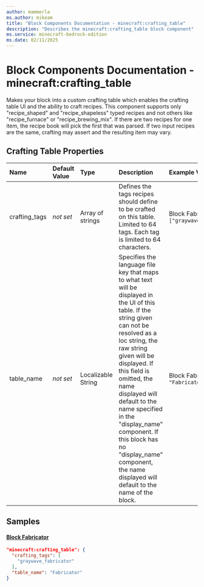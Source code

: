 ```yaml
---
author: mammerla
ms.author: mikeam
title: "Block Components Documentation - minecraft:crafting_table"
description: "Describes the minecraft:crafting_table block component"
ms.service: minecraft-bedrock-edition
ms.date: 02/11/2025 
---
```


# Block Components Documentation - minecraft:crafting_table

Makes your block into a custom crafting table which enables the crafting table UI and the ability to craft recipes. This component supports only "recipe_shaped" and "recipe_shapeless" typed recipes and not others like "recipe_furnace" or "recipe_brewing_mix". If there are two recipes for one item, the recipe book will pick the first that was parsed. If two input recipes are the same, crafting may assert and the resulting item may vary.


## Crafting Table Properties

|Name       |Default Value |Type |Description |Example Values |
|:----------|:-------------|:----|:-----------|:------------- |
| crafting_tags | *not set* | Array of strings | Defines the tags recipes should define to be crafted on this table. Limited to 64 tags. Each tag is limited to 64 characters. | Block Fabricator: `["graywave_fabricator"]` | 
| table_name | *not set* | Localizable String | Specifies the language file key that maps to what text will be displayed in the UI of this table. If the string given can not be resolved as a loc string, the raw string given will be displayed. If this field is omitted, the name displayed will default to the name specified in the "display_name" component. If this block has no "display_name" component, the name displayed will default to the name of the block. | Block Fabricator: `"Fabricator"` | 

## Samples

#### [Block Fabricator](https://github.com/microsoft/minecraft-samples/tree/main/casual_creator/gray_wave/behavior_packs/mikeamm_gwve/blocks/fabricator.block.json)


```json
"minecraft:crafting_table": {
  "crafting_tags": [
    "graywave_fabricator"
  ],
  "table_name": "Fabricator"
}
```
